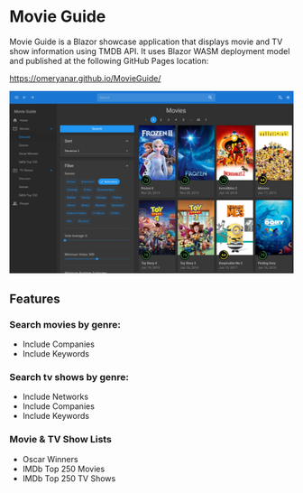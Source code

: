 # Movie Guide

Movie Guide is a Blazor showcase application that displays movie and TV show information using TMDB API.
It uses Blazor WASM deployment model and published at the following GitHub Pages location:

https://omeryanar.github.io/MovieGuide/ 

![Movie Guide](https://raw.githubusercontent.com/omeryanar/Resources/master/MovieGuide/MovieGuide.jpg)

## Features

### Search movies by genre:

* Include Companies
* Include Keywords

### Search tv shows by genre:

* Include Networks
* Include Companies
* Include Keywords

### Movie & TV Show Lists

* Oscar Winners
* IMDb Top 250 Movies
* IMDb Top 250 TV Shows
